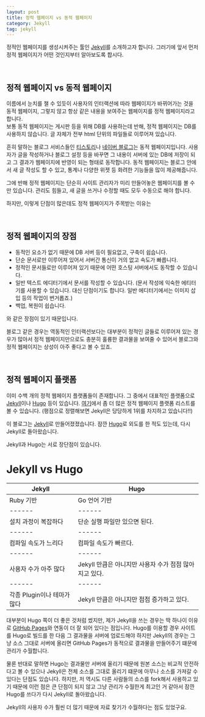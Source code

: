 ```yaml
---
layout: post
title: 정적 웹페이지 vs 동적 웹페이지
category: Jekyll
tag: jekyll
---
```



정적인 웹페이지를 생성시켜주는 툴인 [Jekyll](https://github.com/jekyll/jekyll)를 소개하고자 합니다.
그러기에 앞서 먼저 정적 웹페이지가 어떤 것인지부터 알아보도록 합시다.

<br>

## 정적 웹페이지 vs 동적 웹페이지

이름에서 눈치를 챌 수 있듯이 사용자의 인터랙션에 따라 웹페이지가 바뀌어가는 것을 동적 웹페이지,
그렇지 않고 항상 같은 내용을 보여주는 웹페이지를 정적 웹페이지라고 합니다.  
보통 동적 웹페이지는 게시판 등을 위해 DB를 사용하는데 반해, 정적 웹페이지는 DB를 사용하지 않습니다.
글 자체가 전부 html 단위의 파일들로 이루어져 있습니다.

흔히 말하는 블로그 서비스들인 [티스토리](http://www.tistory.com/)나 
[네이버 블로그](http://section.blog.naver.com/)는 동적 웹페이지입니다.
사용자가 글을 작성하거나 블로그 설정 등을 바꾸면 그 내용이 서버에 있는 DB에 저장이 되고
그 결과가 웹페이지에 반영이 되는 형태로 동작합니다.
동적 웹페이지는 블로그 안에서 새 글 작성도 할 수 있고, 통계나 다양한 위젯 등 화려한 기능들을
많이 제공해줍니다.

그에 반해 정적 웹페이지는 단순히 사이트 관리자가 미리 만들어놓은 웹페이지를 볼 수만 있습니다.
관리도 힘들고, 새 글을 쓰거나 수정할 때도 모두 수동으로 해야 합니다.

하지만, 이렇게 단점이 많은데도 정적 웹페이지가 주목받는 이유는 

<br>

## 정적 웹페이지의 장점

* 동적인 요소가 없기 때문에 DB 서버 등이 필요없고, 구축이 쉽습니다.
* 단순 문서로만 이루어져 있어서 서버간 통신이 거의 없고 속도가 빠릅니다.
* 정적인 문서들로만 이루어져 있기 때문에 어떤 호스팅 서버에서도 동작할 수 있습니다.
* 일반 텍스트 에디터기에서 문서를 작성할 수 있습니다. (문서 작성에 익숙한 에티터기를 사용할 수 있습니다.
대신 단점이기도 합니다. 일반 에디터기에서는 이미지 삽입 등의 작업이 번거롭죠.)
* 백업, 복원이 쉽습니다.

와 같은 장점이 있기 때문입니다.

블로그 같은 경우는 역동적인 인터랙션보다는 대부분이 정적인 글들로 이루어져 있는 경우가 많아서
정적 웹페이지만으로도 충분히 훌륭한 결과물을 보여줄 수 있어서 블로그와 정적 웹페이지는 상성이
아주 좋다고 볼 수 있죠.

<br>

## 정적 웹페이지 플랫폼

이미 수백 개의 정적 웹페이지 플랫폼들이 존재합니다.
그 중에서 대표적인 플랫폼으로 [Jekyll](https://github.com/jekyll/jekyll)이나 
[Hugo](https://gohugo.io/) 등이 있습니다. [여기](https://staticsitegenerators.net/)에서 좀 더 많은
정적 웹페이지 플랫폼 리스트를 볼 수 있습니다. 
(평점으로 정렬해보면 Jekyll은 당당하게 1위를 차지하고 있습니다!!)

이 블로그는 [Jekyll](https://github.com/jekyll/jekyll)로 만들어졌졌습니다.
잠깐 [Hugo](https://gohugo.io/)로 외도를 한 적도 있는데, 다시 Jekyll로 돌아왔습니다. 

Jekyll과 Hugo는 서로 장단점이 있습니다.

# Jekyll vs Hugo

Jekyll | Hugo
------ | ------
Ruby 기반   | Go 언어 기반  
------ | ------
설치 과정이 복잡하다 | 단순 실행 파일만 있으면 된다.
------ | ------
컴파일 속도가 느리다 | 컴파일 속도가 빠르다.
------ | ------
사용자 수가 아주 많다 | Jekyll 만큼은 아니지만 사용자 수가 점점 많아지고 있다.
------ | ------
각종 Plugin이나 테마가 많다 | Jekyll 만큼은 아니지만 점점 증가하고 있다.


대부분이 Hugo 쪽이 더 좋은 것처럼 썼지만, 제가 Jekyll을 쓰는 경우는
딱 하나이 이유로 [GitHub Pages](https://pages.github.com/)와 연동이 더 잘 되어 있다는 점입니다.
Hugo를 이용할 경우 사이트를 Hugo로 빌드를 한 다음 그 결과물을 서버에 업로드해야 하지만
Jekyll의 경우는 그냥 소스 그대로 서버에 올리면 GitHub Pages가 동적으로 결과물을 만들어주기 떄문에 
관리가 수월합니다. 

물론 반대로 말하면 Hugo는 결과물만 서버에 올리기 때문에 원본 소스는 비교적 안전하다고 볼 수 있으나
Jekyll은 전체 소스를 그대로 올리기 떄문에 아무나 소스를 가져갈 수 있다는 단점도 있습니다.
하지만, 저 역시도 다른 사람들의 소스를 fork해서 사용하고 있기 때문에 이런 점은 큰 단점이 되지 않고
그냥 관리가 수월한게 최고인 거 같아서 잠깐 Hugo를 쓰다가 다시 Jekyll로 돌아왔습니다.

Jekyll의 사용자 수가 훨씬 더 많기 때문에 자료 찾기가 수월하다는 점도 있었구요.

